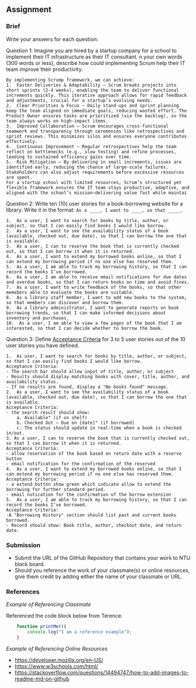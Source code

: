 ## Assignment

### Brief

Write your answers for each question:

Question 1:
Imagine you are hired by a startup company for a school to implement their IT infrastructure as their IT consultant. n your own words (300 words or less), describe how could implementing Scrum help their IT team improve their productivity.

```
By implementing Scrump framework, we can achieve: 
1.  Faster Deliveries & Adaptability – Scrum breaks projects into short sprints (2-4 weeks), enabling the team to deliver functional increments quickly. This iterative approach allows for rapid feedback and adjustments, crucial for a startup’s evolving needs.
2.  Clear Priorities & Focus – Daily stand-ups and sprint planning keep the team aligned on immediate goals, reducing wasted effort. The Product Owner ensures tasks are prioritized (via the backlog), so the team always works on high-impact items.
3.  Improved Collaboration – Scrum encourages cross-functional teamwork and transparency through ceremonies like retrospectives and sprint reviews. This minimizes silos and ensures everyone contributes effectively.
4.  Continuous Improvement – Regular retrospectives help the team reflect on bottlenecks (e.g., slow testing) and refine processes, leading to sustained efficiency gains over time.
5.  Risk Mitigation – By delivering in small increments, issues are identified early, reducing the chance of large-scale failures. Stakeholders can also adjust requirements before excessive resources are spent.
For a startup school with limited resources, Scrum’s structured yet flexible framework ensures the IT team stays productive, adaptive, and aligned with the school’s mission—delivering value fast while maintai
```

Question 2:
Write ten (10) user stories for a book-borrowing website for a library. Write it in the format: `As a ____, I want to ____, so that _____`.

```
1.  As a user, I want to search for books by title, author, or subject, so that I can easily find books I would like borrow.
2.  As a user, I want to see the availability status of a book (available, checked out, due date), so that I can borrow the one that is available. 
3.  As a user, I can to reserve the book that is currently checked out, so that I can borrow it when it is returned.
4.  As a user, I want to extend my borrowed books online, so that I can extend my borrowing period if no one else has reserved them.
5.  As a user, I am able to track my borrowing history, so that I can record the books I’ve borrowed.
6.  As a user, I am able to receive email notifications for due dates and overdue books, so that I can return books on time and avoid fines.
7.  As a user, I want to write feedback of the books, so that other memebers able to evaluate the books are suitable.
8.  As a library staff member, I want to add new books to the system, so that members can discover and borrow them.
9.  As a library administrator, I want to generate reports on book borrowing trends, so that I can make informed decisions about inventory and purchases.
10.  As a user, I am able to view a few pages of the book that I am interested, so that I can decide whether to borrow the book.
```

Question 3: 
Define [Acceptance Criteria](https://resources.scrumalliance.org/Article/need-know-acceptance-criteria) for 3 to 5 user stories out of the 10 user stories you have defined.

```
1.  As user, I want to search for books by title, author, or subject, so that I can easily find books I would like borrow.
Acceptance Criteria:
- The search bar should allow input of title, author, or subject
- Results should display matching books with cover, title, author, and availability status.
- If no results are found, display a "No books found" message.
2.  As a user, I want to see the availability status of a book (available, checked out, due date), so that I can borrow the one that is available.
Acceptance Criteria:
- the search result should show:
    a. Available" (if on shelf)
    b. Checked Out – Due on [date]" (if borrowed)
    c. The status should update in real-time when a book is checked in/out.
3. As a user, I can to reserve the book that is currently checked out, so that I can borrow it when it is returned.
Acceptance Criteria:
- allow reservation of the book based on return date with a reserve button
- email notification for the confirmation of the reserved
4.  As a user, I want to extend my borrowed books online, so that I can extend my borrowing period if no one else has reserved them.
Acceptance Criteria:
- a extend button show green which indicate allow to extend the borrowing for further standard period.
- email notication for the confirmation of the borrow extension
5.  As a user, I am able to track my borrowing history, so that I can record the books I’ve borrowed.
Acceptance Criteria:
-A "Borrowing History" section should list past and current books borrowed.
- Record should show: Book title, author, checkout date, and return date.
```


### Submission 

- Submit the URL of the GitHub Repository that contains your work to NTU black board.
- Should you reference the work of your classmate(s) or online resources, give them credit by adding either the name of your classmate or URL. 


### References

_Example of Referencing Classmate_

Referenced the code block below from Terence.
```js
    function printMe(){
        console.log("I am a reference example");
    }
```

_Example of Referencing Online Resources_

- https://developer.mozilla.org/en-US/
- https://www.w3schools.com/html/
- https://stackoverflow.com/questions/14494747/how-to-add-images-to-readme-md-on-github

